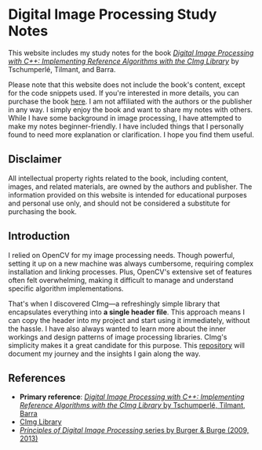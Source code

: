# Digital Image Processing Study Notes

This website includes my study notes for the book [*Digital Image Processing with C++: Implementing Reference Algorithms with the CImg Library*](https://www.amazon.com/Digital-Image-Processing-Implementing-Algorithms/dp/1032347538) by Tschumperlé, Tilmant, and Barra.

Please note that this website does not include the book's content, except for the code snippets used. If you're interested in more details, you can purchase the book [here](https://www.amazon.com/Digital-Image-Processing-Implementing-Algorithms/dp/1032347538). I am not affiliated with the authors or the publisher in any way. I simply enjoy the book and want to share my notes with others. While I have some background in image processing, I have attempted to make my notes beginner-friendly. I have included things that I personally found to need more explanation or clarification. I hope you find them useful.

## Disclaimer
All intellectual property rights related to the book, including content, images, and related materials, are owned by the authors and publisher. The information provided on this website is intended for educational purposes and personal use only, and should not be considered a substitute for purchasing the book.

## Introduction
I relied on OpenCV for my image processing needs. Though powerful, setting it up on a new machine was always cumbersome, requiring complex installation and linking processes. Plus, OpenCV's extensive set of features often felt overwhelming, making it difficult to manage and understand specific algorithm implementations.

That's when I discovered CImg—a refreshingly simple library that encapsulates everything into **a single header file**. This approach means I can copy the header into my project and start using it immediately, without the hassle. I have also always wanted to learn more about the inner workings and design patterns of image processing libraries. CImg's simplicity makes it a great candidate for this purpose. This [repository](https://github.com/tonyfu97/Digital-Image-Processing) will document my journey and the insights I gain along the way.

## References

* **Primary reference**: [*Digital Image Processing with C++: Implementing Reference Algorithms with the CImg Library* by Tschumperlé, Tilmant, Barra](https://www.amazon.com/Digital-Image-Processing-Implementing-Algorithms/dp/1032347538)
* [CImg Library](http://cimg.eu/)
* [*Principles of Digital Image Processing* series by Burger &amp; Burge (2009, 2013)](https://imagingbook.com/books/englisch-edition-3-vol-softcover/)

